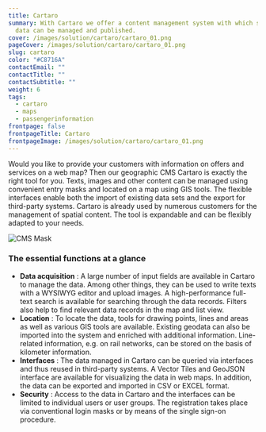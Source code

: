 ```yaml
---
title: Cartaro
summary: With Cartaro we offer a content management system with which spatial
  data can be managed and published.
cover: /images/solution/cartaro/cartaro_01.png
pageCover: /images/solution/cartaro/cartaro_01.png
slug: cartaro
color: "#C8716A"
contactEmail: ""
contactTitle: ""
contactSubtitle: ""
weight: 6
tags:
  - cartaro
  - maps
  - passengerinformation
frontpage: false
frontpageTitle: Cartaro
frontpageImage: /images/solution/cartaro/cartaro_01.png
---
```

Would you like to provide your customers with information on offers and services on a web map? Then our geographic CMS Cartaro is exactly the right tool for you. Texts, images and other content can be managed using convenient entry masks and located on a map using GIS tools. The flexible interfaces enable both the import of existing data sets and the export for third-party systems. Cartaro is already used by numerous customers for the management of spatial content. The tool is expandable and can be flexibly adapted to your needs.

![CMS Mask](/images/solution/cartaro/iabp_mask.png "CMS Mask")

### The essential functions at a glance

* **Data acquisition** : A large number of input fields are available in Cartaro to manage the data. Among other things, they can be used to write texts with a WYSIWYG editor and upload images. A high-performance full-text search is available for searching through the data records. Filters also help to find relevant data records in the map and list view.
* **Location** : To locate the data, tools for drawing points, lines and areas as well as various GIS tools are available. Existing geodata can also be imported into the system and enriched with additional information. Line-related information, e.g. on rail networks, can be stored on the basis of kilometer information.
* **Interfaces** : The data managed in Cartaro can be queried via interfaces and thus reused in third-party systems. A Vector Tiles and GeoJSON interface are available for visualizing the data in web maps. In addition, the data can be exported and imported in CSV or EXCEL format.
* **Security** : Access to the data in Cartaro and the interfaces can be limited to individual users or user groups. The registration takes place via conventional login masks or by means of the single sign-on procedure.
